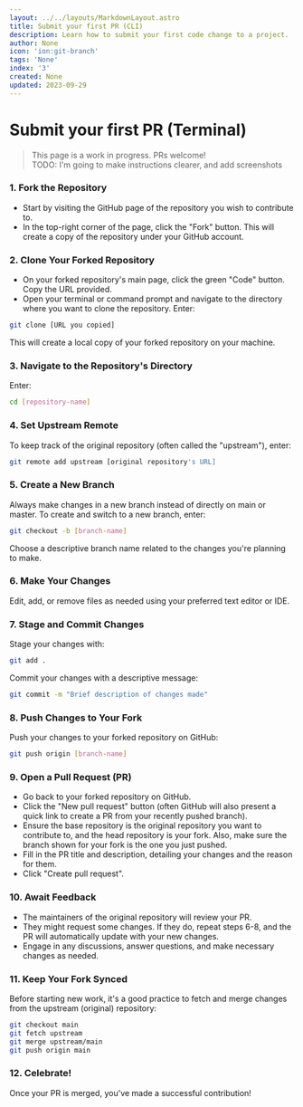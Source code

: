 ```yaml
---
layout: ../../layouts/MarkdownLayout.astro
title: Submit your first PR (CLI)
description: Learn how to submit your first code change to a project.
author: None
icon: 'ion:git-branch'
tags: 'None'
index: '3'
created: None
updated: 2023-09-29
---
```


<!--
  IMPORTANT: Do not edit this file directly!
  It is generated from the /guides directory
-->

# Submit your first PR (Terminal)

> This page is a work in progress. PRs welcome!<br />
> TODO: I'm going to make instructions clearer, and add screenshots


### 1. Fork the Repository

- Start by visiting the GitHub page of the repository you wish to contribute to.
- In the top-right corner of the page, click the "Fork" button. This will create a copy of the repository under your GitHub account.

### 2. Clone Your Forked Repository

- On your forked repository's main page, click the green "Code" button. Copy the URL provided.
- Open your terminal or command prompt and navigate to the directory where you want to clone the repository.
   Enter:

```bash
git clone [URL you copied]
```

This will create a local copy of your forked repository on your machine.


### 3. Navigate to the Repository's Directory

Enter:

```bash
cd [repository-name]
```

### 4. Set Upstream Remote

To keep track of the original repository (often called the "upstream"), enter:

```bash
git remote add upstream [original repository's URL]
```

### 5. Create a New Branch

Always make changes in a new branch instead of directly on main or master. To create and switch to a new branch, enter:

```bash
git checkout -b [branch-name]
```

Choose a descriptive branch name related to the changes you're planning to make.

### 6. Make Your Changes

Edit, add, or remove files as needed using your preferred text editor or IDE.

### 7. Stage and Commit Changes

Stage your changes with:

```bash
git add .
```

Commit your changes with a descriptive message:

```bash
git commit -m "Brief description of changes made"
```

### 8. Push Changes to Your Fork

Push your changes to your forked repository on GitHub:

```bash
git push origin [branch-name]
```

### 9. Open a Pull Request (PR)

- Go back to your forked repository on GitHub.
- Click the "New pull request" button (often GitHub will also present a quick link to create a PR from your recently pushed branch).
- Ensure the base repository is the original repository you want to contribute to, and the head repository is your fork. Also, make sure the branch shown for your fork is the one you just pushed.
- Fill in the PR title and description, detailing your changes and the reason for them.
- Click "Create pull request".

### 10. Await Feedback

- The maintainers of the original repository will review your PR.
- They might request some changes. If they do, repeat steps 6-8, and the PR will automatically update with your new changes.
- Engage in any discussions, answer questions, and make necessary changes as needed.

### 11. Keep Your Fork Synced

Before starting new work, it's a good practice to fetch and merge changes from the upstream (original) repository:

```bash
git checkout main
git fetch upstream
git merge upstream/main
git push origin main
```

### 12. Celebrate!

Once your PR is merged, you've made a successful contribution!


<!--
	Article sourced from https://github.com/lissy93/git-into-opensource
	Licensed under MIT License, (C) Alicia Sykes <alicia@as93.net> 2023
	---
	This file was auto-generated at 2023-09-29 19:46:24.039055
	from /home/runner/work/git-into-open-source/git-into-open-source/guides/submit-your-first-pr-cli.md
	using /home/runner/work/git-into-open-source/git-into-open-source/lib/copy_resources_to_site.py
-->

